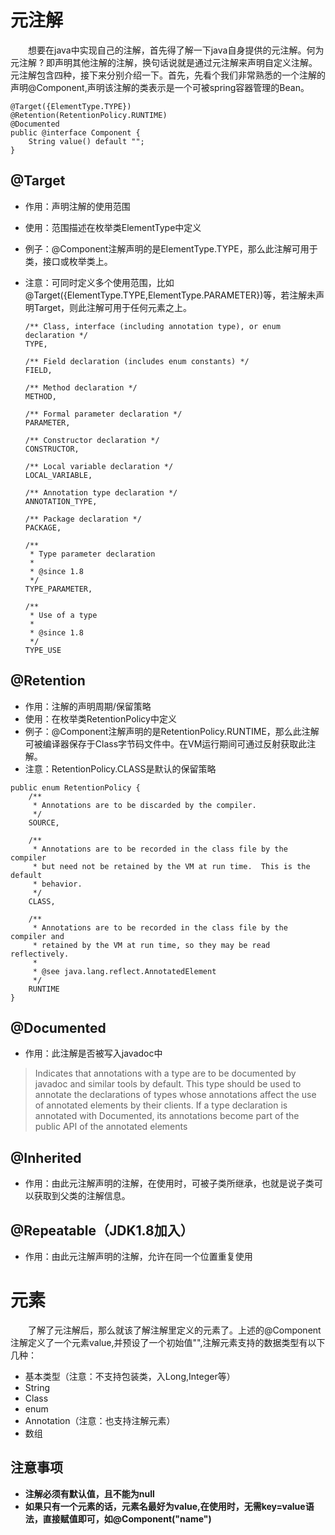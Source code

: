 # 元注解

　　想要在java中实现自己的注解，首先得了解一下java自身提供的元注解。何为元注解 ? 即声明其他注解的注解，换句话说就是通过元注解来声明自定义注解。元注解包含四种，接下来分别介绍一下。首先，先看个我们非常熟悉的一个注解的声明@Component,声明该注解的类表示是一个可被spring容器管理的Bean。
  
``` 
@Target({ElementType.TYPE})
@Retention(RetentionPolicy.RUNTIME)
@Documented
public @interface Component {
    String value() default "";
}

```

## @Target 
- 作用：声明注解的使用范围
- 使用：范围描述在枚举类ElementType中定义
- 例子：@Component注解声明的是ElementType.TYPE，那么此注解可用于类，接口或枚举类上。
- 注意：可同时定义多个使用范围，比如@Target({ElementType.TYPE,ElementType.PARAMETER})等，若注解未声明Target，则此注解可用于任何元素之上。
	
	```
    /** Class, interface (including annotation type), or enum declaration */
    TYPE,

    /** Field declaration (includes enum constants) */
    FIELD,

    /** Method declaration */
    METHOD,

    /** Formal parameter declaration */
    PARAMETER,

    /** Constructor declaration */
    CONSTRUCTOR,

    /** Local variable declaration */
    LOCAL_VARIABLE,

    /** Annotation type declaration */
    ANNOTATION_TYPE,

    /** Package declaration */
    PACKAGE,

    /**
     * Type parameter declaration
     *
     * @since 1.8
     */
    TYPE_PARAMETER,

    /**
     * Use of a type
     *
     * @since 1.8
     */
    TYPE_USE

	```
## @Retention
- 作用：注解的声明周期/保留策略
- 使用：在枚举类RetentionPolicy中定义
- 例子：@Component注解声明的是RetentionPolicy.RUNTIME，那么此注解可被编译器保存于Class字节码文件中。在VM运行期间可通过反射获取此注解。
- 注意：RetentionPolicy.CLASS是默认的保留策略
```
public enum RetentionPolicy {
    /**
     * Annotations are to be discarded by the compiler.
     */
    SOURCE,

    /**
     * Annotations are to be recorded in the class file by the compiler
     * but need not be retained by the VM at run time.  This is the default
     * behavior.
     */
    CLASS,

    /**
     * Annotations are to be recorded in the class file by the compiler and
     * retained by the VM at run time, so they may be read reflectively.
     *
     * @see java.lang.reflect.AnnotatedElement
     */
    RUNTIME
}
```
## @Documented
- 作用：此注解是否被写入javadoc中
>Indicates that annotations with a type are to be documented by javadoc
 and similar tools by default.  This type should be used to annotate the
 declarations of types whose annotations affect the use of annotated
 elements by their clients.  If a type declaration is annotated with
 Documented, its annotations become part of the public API
 of the annotated elements
## @Inherited
- 作用：由此元注解声明的注解，在使用时，可被子类所继承，也就是说子类可以获取到父类的注解信息。
## @Repeatable（JDK1.8加入）
- 作用：由此元注解声明的注解，允许在同一个位置重复使用
# 元素
　　了解了元注解后，那么就该了解注解里定义的元素了。上述的@Component注解定义了一个元素value,并预设了一个初始值"",注解元素支持的数据类型有以下几种：
- 基本类型（注意：不支持包装类，入Long,Integer等）
- String
- Class
- enum
- Annotation（注意：也支持注解元素）
- 数组
## 注意事项
- **注解必须有默认值，且不能为null**
- **如果只有一个元素的话，元素名最好为value,在使用时，无需key=value语法，直接赋值即可，如@Component("name")**

